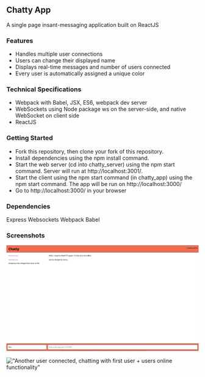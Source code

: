 ## Chatty App

A single page insant-messaging application built on ReactJS


### Features

* Handles multiple user connections 
* Users can change their displayed name 
* Displays real-time messages and number of users connected
* Every user is automatically assigned a unique color

### Technical Specifications

* Webpack with Babel, JSX, ES6, webpack dev server 
* WebSockets using Node package ws on the server-side, and native WebSocket on client side
* ReactJS

### Getting Started

* Fork this repository, then clone your fork of this repository.
* Install dependencies using the npm install command.
* Start the web server (cd into chatty_server) using the npm start command. Server will run at http://localhost:3001/.
* Start the client using the npm start command (in chatty_app) using the npm start command. The app will be run on http://localhost:3000/
* Go to http://localhost:3000/ in your browser

### Dependencies 

Express
Websockets
Webpack
Babel

### Screenshots

!["One user connected + change username functionality "](https://github.com/shivangna/chatty-app/blob/master/docs/One%20user%20chatting.png)

!["Another user connected, chatting with first user + users online functionality"](https://github.com/shivangna/chatty-app/blob/master/docsTwo%20users%20chatting.png)